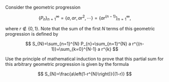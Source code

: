 Consider the geometric progression

$$
\left\{P_{n}\right\}_{n=1}^{\infty}=\left\{a, a r, a r^{2}, \cdots\right\}=\left\{a r^{(n-1)}\right\}_{n=1}^{\infty},
$$

where $r \notin\{0,1\}$. Note that the sum of the first $N$ terms of this geometric progression is defined by

$$
S_{N}=\sum_{n=1}^{N} P_{n}=\sum_{n=1}^{N} a r^{(n-1)}=\sum_{k=0}^{N-1} a r^{k}
$$

Use the principle of mathematical induction to prove that this partial sum for this arbitrary geometric progression is given by the formula

$$
S_{N}=\frac{a\left(1-r^{N}\right)}{(1-r)}
$$
